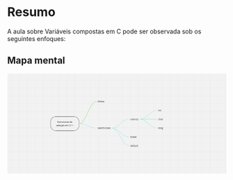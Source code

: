 # Resumo

A aula sobre Variáveis compostas em C pode ser observada sob os seguintes enfoques:

## Mapa mental

![Mapa mental da aula](../../../../../images/programacao_estruturada/pestruturada21.png)